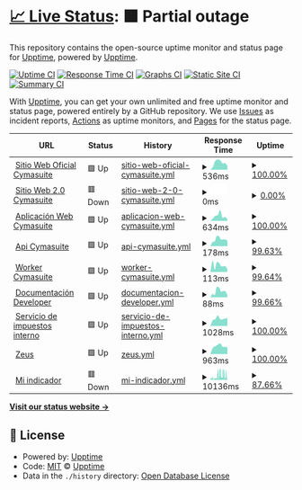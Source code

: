# [📈 Live Status](https://cymasuite.github.io): <!--live status--> **🟧 Partial outage**

This repository contains the open-source uptime monitor and status page for [Upptime](https://upptime.js.org), powered by [Upptime](https://github.com/upptime/upptime).

[![Uptime CI](https://github.com/CymaSuite/upptime/workflows/Uptime%20CI/badge.svg)](https://github.com/CymaSuite/upptime/actions?query=workflow%3A%22Uptime+CI%22)
[![Response Time CI](https://github.com/CymaSuite/upptime/workflows/Response%20Time%20CI/badge.svg)](https://github.com/CymaSuite/upptime/actions?query=workflow%3A%22Response+Time+CI%22)
[![Graphs CI](https://github.com/CymaSuite/upptime/workflows/Graphs%20CI/badge.svg)](https://github.com/CymaSuite/upptime/actions?query=workflow%3A%22Graphs+CI%22)
[![Static Site CI](https://github.com/CymaSuite/upptime/workflows/Static%20Site%20CI/badge.svg)](https://github.com/CymaSuite/upptime/actions?query=workflow%3A%22Static+Site+CI%22)
[![Summary CI](https://github.com/CymaSuite/upptime/workflows/Summary%20CI/badge.svg)](https://github.com/CymaSuite/upptime/actions?query=workflow%3A%22Summary+CI%22)

With [Upptime](https://upptime.js.org), you can get your own unlimited and free uptime monitor and status page, powered entirely by a GitHub repository. We use [Issues](https://github.com/upptime/upptime/issues) as incident reports, [Actions](https://github.com/CymaSuite/upptime/actions) as uptime monitors, and [Pages](https://cymasuite.github.io) for the status page.

<!--start: status pages-->
<!-- This summary is generated by Upptime (https://github.com/upptime/upptime) -->
<!-- Do not edit this manually, your changes will be overwritten -->
<!-- prettier-ignore -->
| URL | Status | History | Response Time | Uptime |
| --- | ------ | ------- | ------------- | ------ |
| <img alt="" src="https://favicons.githubusercontent.com/www.cymasuite.com" height="13"> [Sitio Web Oficial Cymasuite](https://www.cymasuite.com) | 🟩 Up | [sitio-web-oficial-cymasuite.yml](https://github.com/CymaSuite/upptime/commits/HEAD/history/sitio-web-oficial-cymasuite.yml) | <details><summary><img alt="Response time graph" src="./graphs/sitio-web-oficial-cymasuite/response-time-week.png" height="20"> 536ms</summary><br><a href="https://CymaSuite.github.io/upptime/history/sitio-web-oficial-cymasuite"><img alt="Response time 580" src="https://img.shields.io/endpoint?url=https%3A%2F%2Fraw.githubusercontent.com%2FCymaSuite%2Fupptime%2FHEAD%2Fapi%2Fsitio-web-oficial-cymasuite%2Fresponse-time.json"></a><br><a href="https://CymaSuite.github.io/upptime/history/sitio-web-oficial-cymasuite"><img alt="24-hour response time 290" src="https://img.shields.io/endpoint?url=https%3A%2F%2Fraw.githubusercontent.com%2FCymaSuite%2Fupptime%2FHEAD%2Fapi%2Fsitio-web-oficial-cymasuite%2Fresponse-time-day.json"></a><br><a href="https://CymaSuite.github.io/upptime/history/sitio-web-oficial-cymasuite"><img alt="7-day response time 536" src="https://img.shields.io/endpoint?url=https%3A%2F%2Fraw.githubusercontent.com%2FCymaSuite%2Fupptime%2FHEAD%2Fapi%2Fsitio-web-oficial-cymasuite%2Fresponse-time-week.json"></a><br><a href="https://CymaSuite.github.io/upptime/history/sitio-web-oficial-cymasuite"><img alt="30-day response time 498" src="https://img.shields.io/endpoint?url=https%3A%2F%2Fraw.githubusercontent.com%2FCymaSuite%2Fupptime%2FHEAD%2Fapi%2Fsitio-web-oficial-cymasuite%2Fresponse-time-month.json"></a><br><a href="https://CymaSuite.github.io/upptime/history/sitio-web-oficial-cymasuite"><img alt="1-year response time 580" src="https://img.shields.io/endpoint?url=https%3A%2F%2Fraw.githubusercontent.com%2FCymaSuite%2Fupptime%2FHEAD%2Fapi%2Fsitio-web-oficial-cymasuite%2Fresponse-time-year.json"></a></details> | <details><summary><a href="https://CymaSuite.github.io/upptime/history/sitio-web-oficial-cymasuite">100.00%</a></summary><a href="https://CymaSuite.github.io/upptime/history/sitio-web-oficial-cymasuite"><img alt="All-time uptime 99.92%" src="https://img.shields.io/endpoint?url=https%3A%2F%2Fraw.githubusercontent.com%2FCymaSuite%2Fupptime%2FHEAD%2Fapi%2Fsitio-web-oficial-cymasuite%2Fuptime.json"></a><br><a href="https://CymaSuite.github.io/upptime/history/sitio-web-oficial-cymasuite"><img alt="24-hour uptime 100.00%" src="https://img.shields.io/endpoint?url=https%3A%2F%2Fraw.githubusercontent.com%2FCymaSuite%2Fupptime%2FHEAD%2Fapi%2Fsitio-web-oficial-cymasuite%2Fuptime-day.json"></a><br><a href="https://CymaSuite.github.io/upptime/history/sitio-web-oficial-cymasuite"><img alt="7-day uptime 100.00%" src="https://img.shields.io/endpoint?url=https%3A%2F%2Fraw.githubusercontent.com%2FCymaSuite%2Fupptime%2FHEAD%2Fapi%2Fsitio-web-oficial-cymasuite%2Fuptime-week.json"></a><br><a href="https://CymaSuite.github.io/upptime/history/sitio-web-oficial-cymasuite"><img alt="30-day uptime 100.00%" src="https://img.shields.io/endpoint?url=https%3A%2F%2Fraw.githubusercontent.com%2FCymaSuite%2Fupptime%2FHEAD%2Fapi%2Fsitio-web-oficial-cymasuite%2Fuptime-month.json"></a><br><a href="https://CymaSuite.github.io/upptime/history/sitio-web-oficial-cymasuite"><img alt="1-year uptime 99.92%" src="https://img.shields.io/endpoint?url=https%3A%2F%2Fraw.githubusercontent.com%2FCymaSuite%2Fupptime%2FHEAD%2Fapi%2Fsitio-web-oficial-cymasuite%2Fuptime-year.json"></a></details>
| <img alt="" src="https://favicons.githubusercontent.com/web.cymasuite.com" height="13"> [Sitio Web 2.0 Cymasuite](https://web.cymasuite.com) | 🟥 Down | [sitio-web-2-0-cymasuite.yml](https://github.com/CymaSuite/upptime/commits/HEAD/history/sitio-web-2-0-cymasuite.yml) | <details><summary><img alt="Response time graph" src="./graphs/sitio-web-2-0-cymasuite/response-time-week.png" height="20"> 0ms</summary><br><a href="https://CymaSuite.github.io/upptime/history/sitio-web-2-0-cymasuite"><img alt="Response time 812" src="https://img.shields.io/endpoint?url=https%3A%2F%2Fraw.githubusercontent.com%2FCymaSuite%2Fupptime%2FHEAD%2Fapi%2Fsitio-web-2-0-cymasuite%2Fresponse-time.json"></a><br><a href="https://CymaSuite.github.io/upptime/history/sitio-web-2-0-cymasuite"><img alt="24-hour response time 0" src="https://img.shields.io/endpoint?url=https%3A%2F%2Fraw.githubusercontent.com%2FCymaSuite%2Fupptime%2FHEAD%2Fapi%2Fsitio-web-2-0-cymasuite%2Fresponse-time-day.json"></a><br><a href="https://CymaSuite.github.io/upptime/history/sitio-web-2-0-cymasuite"><img alt="7-day response time 0" src="https://img.shields.io/endpoint?url=https%3A%2F%2Fraw.githubusercontent.com%2FCymaSuite%2Fupptime%2FHEAD%2Fapi%2Fsitio-web-2-0-cymasuite%2Fresponse-time-week.json"></a><br><a href="https://CymaSuite.github.io/upptime/history/sitio-web-2-0-cymasuite"><img alt="30-day response time 0" src="https://img.shields.io/endpoint?url=https%3A%2F%2Fraw.githubusercontent.com%2FCymaSuite%2Fupptime%2FHEAD%2Fapi%2Fsitio-web-2-0-cymasuite%2Fresponse-time-month.json"></a><br><a href="https://CymaSuite.github.io/upptime/history/sitio-web-2-0-cymasuite"><img alt="1-year response time 812" src="https://img.shields.io/endpoint?url=https%3A%2F%2Fraw.githubusercontent.com%2FCymaSuite%2Fupptime%2FHEAD%2Fapi%2Fsitio-web-2-0-cymasuite%2Fresponse-time-year.json"></a></details> | <details><summary><a href="https://CymaSuite.github.io/upptime/history/sitio-web-2-0-cymasuite">0.00%</a></summary><a href="https://CymaSuite.github.io/upptime/history/sitio-web-2-0-cymasuite"><img alt="All-time uptime 3.71%" src="https://img.shields.io/endpoint?url=https%3A%2F%2Fraw.githubusercontent.com%2FCymaSuite%2Fupptime%2FHEAD%2Fapi%2Fsitio-web-2-0-cymasuite%2Fuptime.json"></a><br><a href="https://CymaSuite.github.io/upptime/history/sitio-web-2-0-cymasuite"><img alt="24-hour uptime 0.00%" src="https://img.shields.io/endpoint?url=https%3A%2F%2Fraw.githubusercontent.com%2FCymaSuite%2Fupptime%2FHEAD%2Fapi%2Fsitio-web-2-0-cymasuite%2Fuptime-day.json"></a><br><a href="https://CymaSuite.github.io/upptime/history/sitio-web-2-0-cymasuite"><img alt="7-day uptime 0.00%" src="https://img.shields.io/endpoint?url=https%3A%2F%2Fraw.githubusercontent.com%2FCymaSuite%2Fupptime%2FHEAD%2Fapi%2Fsitio-web-2-0-cymasuite%2Fuptime-week.json"></a><br><a href="https://CymaSuite.github.io/upptime/history/sitio-web-2-0-cymasuite"><img alt="30-day uptime 0.00%" src="https://img.shields.io/endpoint?url=https%3A%2F%2Fraw.githubusercontent.com%2FCymaSuite%2Fupptime%2FHEAD%2Fapi%2Fsitio-web-2-0-cymasuite%2Fuptime-month.json"></a><br><a href="https://CymaSuite.github.io/upptime/history/sitio-web-2-0-cymasuite"><img alt="1-year uptime 3.71%" src="https://img.shields.io/endpoint?url=https%3A%2F%2Fraw.githubusercontent.com%2FCymaSuite%2Fupptime%2FHEAD%2Fapi%2Fsitio-web-2-0-cymasuite%2Fuptime-year.json"></a></details>
| <img alt="" src="https://favicons.githubusercontent.com/app.cymasuite.com" height="13"> [Aplicación Web Cymasuite](https://app.cymasuite.com) | 🟩 Up | [aplicacion-web-cymasuite.yml](https://github.com/CymaSuite/upptime/commits/HEAD/history/aplicacion-web-cymasuite.yml) | <details><summary><img alt="Response time graph" src="./graphs/aplicacion-web-cymasuite/response-time-week.png" height="20"> 634ms</summary><br><a href="https://CymaSuite.github.io/upptime/history/aplicacion-web-cymasuite"><img alt="Response time 513" src="https://img.shields.io/endpoint?url=https%3A%2F%2Fraw.githubusercontent.com%2FCymaSuite%2Fupptime%2FHEAD%2Fapi%2Faplicacion-web-cymasuite%2Fresponse-time.json"></a><br><a href="https://CymaSuite.github.io/upptime/history/aplicacion-web-cymasuite"><img alt="24-hour response time 200" src="https://img.shields.io/endpoint?url=https%3A%2F%2Fraw.githubusercontent.com%2FCymaSuite%2Fupptime%2FHEAD%2Fapi%2Faplicacion-web-cymasuite%2Fresponse-time-day.json"></a><br><a href="https://CymaSuite.github.io/upptime/history/aplicacion-web-cymasuite"><img alt="7-day response time 634" src="https://img.shields.io/endpoint?url=https%3A%2F%2Fraw.githubusercontent.com%2FCymaSuite%2Fupptime%2FHEAD%2Fapi%2Faplicacion-web-cymasuite%2Fresponse-time-week.json"></a><br><a href="https://CymaSuite.github.io/upptime/history/aplicacion-web-cymasuite"><img alt="30-day response time 533" src="https://img.shields.io/endpoint?url=https%3A%2F%2Fraw.githubusercontent.com%2FCymaSuite%2Fupptime%2FHEAD%2Fapi%2Faplicacion-web-cymasuite%2Fresponse-time-month.json"></a><br><a href="https://CymaSuite.github.io/upptime/history/aplicacion-web-cymasuite"><img alt="1-year response time 513" src="https://img.shields.io/endpoint?url=https%3A%2F%2Fraw.githubusercontent.com%2FCymaSuite%2Fupptime%2FHEAD%2Fapi%2Faplicacion-web-cymasuite%2Fresponse-time-year.json"></a></details> | <details><summary><a href="https://CymaSuite.github.io/upptime/history/aplicacion-web-cymasuite">100.00%</a></summary><a href="https://CymaSuite.github.io/upptime/history/aplicacion-web-cymasuite"><img alt="All-time uptime 99.97%" src="https://img.shields.io/endpoint?url=https%3A%2F%2Fraw.githubusercontent.com%2FCymaSuite%2Fupptime%2FHEAD%2Fapi%2Faplicacion-web-cymasuite%2Fuptime.json"></a><br><a href="https://CymaSuite.github.io/upptime/history/aplicacion-web-cymasuite"><img alt="24-hour uptime 100.00%" src="https://img.shields.io/endpoint?url=https%3A%2F%2Fraw.githubusercontent.com%2FCymaSuite%2Fupptime%2FHEAD%2Fapi%2Faplicacion-web-cymasuite%2Fuptime-day.json"></a><br><a href="https://CymaSuite.github.io/upptime/history/aplicacion-web-cymasuite"><img alt="7-day uptime 100.00%" src="https://img.shields.io/endpoint?url=https%3A%2F%2Fraw.githubusercontent.com%2FCymaSuite%2Fupptime%2FHEAD%2Fapi%2Faplicacion-web-cymasuite%2Fuptime-week.json"></a><br><a href="https://CymaSuite.github.io/upptime/history/aplicacion-web-cymasuite"><img alt="30-day uptime 100.00%" src="https://img.shields.io/endpoint?url=https%3A%2F%2Fraw.githubusercontent.com%2FCymaSuite%2Fupptime%2FHEAD%2Fapi%2Faplicacion-web-cymasuite%2Fuptime-month.json"></a><br><a href="https://CymaSuite.github.io/upptime/history/aplicacion-web-cymasuite"><img alt="1-year uptime 99.97%" src="https://img.shields.io/endpoint?url=https%3A%2F%2Fraw.githubusercontent.com%2FCymaSuite%2Fupptime%2FHEAD%2Fapi%2Faplicacion-web-cymasuite%2Fuptime-year.json"></a></details>
| <img alt="" src="https://favicons.githubusercontent.com/api.cymasuite.com" height="13"> [Api Cymasuite](https://api.cymasuite.com/api/v1/healthcheck) | 🟩 Up | [api-cymasuite.yml](https://github.com/CymaSuite/upptime/commits/HEAD/history/api-cymasuite.yml) | <details><summary><img alt="Response time graph" src="./graphs/api-cymasuite/response-time-week.png" height="20"> 178ms</summary><br><a href="https://CymaSuite.github.io/upptime/history/api-cymasuite"><img alt="Response time 307" src="https://img.shields.io/endpoint?url=https%3A%2F%2Fraw.githubusercontent.com%2FCymaSuite%2Fupptime%2FHEAD%2Fapi%2Fapi-cymasuite%2Fresponse-time.json"></a><br><a href="https://CymaSuite.github.io/upptime/history/api-cymasuite"><img alt="24-hour response time 146" src="https://img.shields.io/endpoint?url=https%3A%2F%2Fraw.githubusercontent.com%2FCymaSuite%2Fupptime%2FHEAD%2Fapi%2Fapi-cymasuite%2Fresponse-time-day.json"></a><br><a href="https://CymaSuite.github.io/upptime/history/api-cymasuite"><img alt="7-day response time 178" src="https://img.shields.io/endpoint?url=https%3A%2F%2Fraw.githubusercontent.com%2FCymaSuite%2Fupptime%2FHEAD%2Fapi%2Fapi-cymasuite%2Fresponse-time-week.json"></a><br><a href="https://CymaSuite.github.io/upptime/history/api-cymasuite"><img alt="30-day response time 176" src="https://img.shields.io/endpoint?url=https%3A%2F%2Fraw.githubusercontent.com%2FCymaSuite%2Fupptime%2FHEAD%2Fapi%2Fapi-cymasuite%2Fresponse-time-month.json"></a><br><a href="https://CymaSuite.github.io/upptime/history/api-cymasuite"><img alt="1-year response time 307" src="https://img.shields.io/endpoint?url=https%3A%2F%2Fraw.githubusercontent.com%2FCymaSuite%2Fupptime%2FHEAD%2Fapi%2Fapi-cymasuite%2Fresponse-time-year.json"></a></details> | <details><summary><a href="https://CymaSuite.github.io/upptime/history/api-cymasuite">99.63%</a></summary><a href="https://CymaSuite.github.io/upptime/history/api-cymasuite"><img alt="All-time uptime 99.88%" src="https://img.shields.io/endpoint?url=https%3A%2F%2Fraw.githubusercontent.com%2FCymaSuite%2Fupptime%2FHEAD%2Fapi%2Fapi-cymasuite%2Fuptime.json"></a><br><a href="https://CymaSuite.github.io/upptime/history/api-cymasuite"><img alt="24-hour uptime 100.00%" src="https://img.shields.io/endpoint?url=https%3A%2F%2Fraw.githubusercontent.com%2FCymaSuite%2Fupptime%2FHEAD%2Fapi%2Fapi-cymasuite%2Fuptime-day.json"></a><br><a href="https://CymaSuite.github.io/upptime/history/api-cymasuite"><img alt="7-day uptime 99.63%" src="https://img.shields.io/endpoint?url=https%3A%2F%2Fraw.githubusercontent.com%2FCymaSuite%2Fupptime%2FHEAD%2Fapi%2Fapi-cymasuite%2Fuptime-week.json"></a><br><a href="https://CymaSuite.github.io/upptime/history/api-cymasuite"><img alt="30-day uptime 99.91%" src="https://img.shields.io/endpoint?url=https%3A%2F%2Fraw.githubusercontent.com%2FCymaSuite%2Fupptime%2FHEAD%2Fapi%2Fapi-cymasuite%2Fuptime-month.json"></a><br><a href="https://CymaSuite.github.io/upptime/history/api-cymasuite"><img alt="1-year uptime 99.88%" src="https://img.shields.io/endpoint?url=https%3A%2F%2Fraw.githubusercontent.com%2FCymaSuite%2Fupptime%2FHEAD%2Fapi%2Fapi-cymasuite%2Fuptime-year.json"></a></details>
| <img alt="" src="https://favicons.githubusercontent.com/api.cymasuite.com" height="13"> [Worker Cymasuite](https://api.cymasuite.com/sidekiq) | 🟩 Up | [worker-cymasuite.yml](https://github.com/CymaSuite/upptime/commits/HEAD/history/worker-cymasuite.yml) | <details><summary><img alt="Response time graph" src="./graphs/worker-cymasuite/response-time-week.png" height="20"> 113ms</summary><br><a href="https://CymaSuite.github.io/upptime/history/worker-cymasuite"><img alt="Response time 105" src="https://img.shields.io/endpoint?url=https%3A%2F%2Fraw.githubusercontent.com%2FCymaSuite%2Fupptime%2FHEAD%2Fapi%2Fworker-cymasuite%2Fresponse-time.json"></a><br><a href="https://CymaSuite.github.io/upptime/history/worker-cymasuite"><img alt="24-hour response time 40" src="https://img.shields.io/endpoint?url=https%3A%2F%2Fraw.githubusercontent.com%2FCymaSuite%2Fupptime%2FHEAD%2Fapi%2Fworker-cymasuite%2Fresponse-time-day.json"></a><br><a href="https://CymaSuite.github.io/upptime/history/worker-cymasuite"><img alt="7-day response time 113" src="https://img.shields.io/endpoint?url=https%3A%2F%2Fraw.githubusercontent.com%2FCymaSuite%2Fupptime%2FHEAD%2Fapi%2Fworker-cymasuite%2Fresponse-time-week.json"></a><br><a href="https://CymaSuite.github.io/upptime/history/worker-cymasuite"><img alt="30-day response time 100" src="https://img.shields.io/endpoint?url=https%3A%2F%2Fraw.githubusercontent.com%2FCymaSuite%2Fupptime%2FHEAD%2Fapi%2Fworker-cymasuite%2Fresponse-time-month.json"></a><br><a href="https://CymaSuite.github.io/upptime/history/worker-cymasuite"><img alt="1-year response time 105" src="https://img.shields.io/endpoint?url=https%3A%2F%2Fraw.githubusercontent.com%2FCymaSuite%2Fupptime%2FHEAD%2Fapi%2Fworker-cymasuite%2Fresponse-time-year.json"></a></details> | <details><summary><a href="https://CymaSuite.github.io/upptime/history/worker-cymasuite">99.64%</a></summary><a href="https://CymaSuite.github.io/upptime/history/worker-cymasuite"><img alt="All-time uptime 99.91%" src="https://img.shields.io/endpoint?url=https%3A%2F%2Fraw.githubusercontent.com%2FCymaSuite%2Fupptime%2FHEAD%2Fapi%2Fworker-cymasuite%2Fuptime.json"></a><br><a href="https://CymaSuite.github.io/upptime/history/worker-cymasuite"><img alt="24-hour uptime 100.00%" src="https://img.shields.io/endpoint?url=https%3A%2F%2Fraw.githubusercontent.com%2FCymaSuite%2Fupptime%2FHEAD%2Fapi%2Fworker-cymasuite%2Fuptime-day.json"></a><br><a href="https://CymaSuite.github.io/upptime/history/worker-cymasuite"><img alt="7-day uptime 99.64%" src="https://img.shields.io/endpoint?url=https%3A%2F%2Fraw.githubusercontent.com%2FCymaSuite%2Fupptime%2FHEAD%2Fapi%2Fworker-cymasuite%2Fuptime-week.json"></a><br><a href="https://CymaSuite.github.io/upptime/history/worker-cymasuite"><img alt="30-day uptime 99.92%" src="https://img.shields.io/endpoint?url=https%3A%2F%2Fraw.githubusercontent.com%2FCymaSuite%2Fupptime%2FHEAD%2Fapi%2Fworker-cymasuite%2Fuptime-month.json"></a><br><a href="https://CymaSuite.github.io/upptime/history/worker-cymasuite"><img alt="1-year uptime 99.91%" src="https://img.shields.io/endpoint?url=https%3A%2F%2Fraw.githubusercontent.com%2FCymaSuite%2Fupptime%2FHEAD%2Fapi%2Fworker-cymasuite%2Fuptime-year.json"></a></details>
| <img alt="" src="https://favicons.githubusercontent.com/api.cymasuite.com" height="13"> [Documentación Developer](https://api.cymasuite.com/api-docs/index.html) | 🟩 Up | [documentacion-developer.yml](https://github.com/CymaSuite/upptime/commits/HEAD/history/documentacion-developer.yml) | <details><summary><img alt="Response time graph" src="./graphs/documentacion-developer/response-time-week.png" height="20"> 88ms</summary><br><a href="https://CymaSuite.github.io/upptime/history/documentacion-developer"><img alt="Response time 92" src="https://img.shields.io/endpoint?url=https%3A%2F%2Fraw.githubusercontent.com%2FCymaSuite%2Fupptime%2FHEAD%2Fapi%2Fdocumentacion-developer%2Fresponse-time.json"></a><br><a href="https://CymaSuite.github.io/upptime/history/documentacion-developer"><img alt="24-hour response time 30" src="https://img.shields.io/endpoint?url=https%3A%2F%2Fraw.githubusercontent.com%2FCymaSuite%2Fupptime%2FHEAD%2Fapi%2Fdocumentacion-developer%2Fresponse-time-day.json"></a><br><a href="https://CymaSuite.github.io/upptime/history/documentacion-developer"><img alt="7-day response time 88" src="https://img.shields.io/endpoint?url=https%3A%2F%2Fraw.githubusercontent.com%2FCymaSuite%2Fupptime%2FHEAD%2Fapi%2Fdocumentacion-developer%2Fresponse-time-week.json"></a><br><a href="https://CymaSuite.github.io/upptime/history/documentacion-developer"><img alt="30-day response time 87" src="https://img.shields.io/endpoint?url=https%3A%2F%2Fraw.githubusercontent.com%2FCymaSuite%2Fupptime%2FHEAD%2Fapi%2Fdocumentacion-developer%2Fresponse-time-month.json"></a><br><a href="https://CymaSuite.github.io/upptime/history/documentacion-developer"><img alt="1-year response time 92" src="https://img.shields.io/endpoint?url=https%3A%2F%2Fraw.githubusercontent.com%2FCymaSuite%2Fupptime%2FHEAD%2Fapi%2Fdocumentacion-developer%2Fresponse-time-year.json"></a></details> | <details><summary><a href="https://CymaSuite.github.io/upptime/history/documentacion-developer">99.66%</a></summary><a href="https://CymaSuite.github.io/upptime/history/documentacion-developer"><img alt="All-time uptime 99.93%" src="https://img.shields.io/endpoint?url=https%3A%2F%2Fraw.githubusercontent.com%2FCymaSuite%2Fupptime%2FHEAD%2Fapi%2Fdocumentacion-developer%2Fuptime.json"></a><br><a href="https://CymaSuite.github.io/upptime/history/documentacion-developer"><img alt="24-hour uptime 100.00%" src="https://img.shields.io/endpoint?url=https%3A%2F%2Fraw.githubusercontent.com%2FCymaSuite%2Fupptime%2FHEAD%2Fapi%2Fdocumentacion-developer%2Fuptime-day.json"></a><br><a href="https://CymaSuite.github.io/upptime/history/documentacion-developer"><img alt="7-day uptime 99.66%" src="https://img.shields.io/endpoint?url=https%3A%2F%2Fraw.githubusercontent.com%2FCymaSuite%2Fupptime%2FHEAD%2Fapi%2Fdocumentacion-developer%2Fuptime-week.json"></a><br><a href="https://CymaSuite.github.io/upptime/history/documentacion-developer"><img alt="30-day uptime 99.92%" src="https://img.shields.io/endpoint?url=https%3A%2F%2Fraw.githubusercontent.com%2FCymaSuite%2Fupptime%2FHEAD%2Fapi%2Fdocumentacion-developer%2Fuptime-month.json"></a><br><a href="https://CymaSuite.github.io/upptime/history/documentacion-developer"><img alt="1-year uptime 99.93%" src="https://img.shields.io/endpoint?url=https%3A%2F%2Fraw.githubusercontent.com%2FCymaSuite%2Fupptime%2FHEAD%2Fapi%2Fdocumentacion-developer%2Fuptime-year.json"></a></details>
| <img alt="" src="https://favicons.githubusercontent.com/homer.sii.cl" height="13"> [Servicio de impuestos interno](https://homer.sii.cl) | 🟩 Up | [servicio-de-impuestos-interno.yml](https://github.com/CymaSuite/upptime/commits/HEAD/history/servicio-de-impuestos-interno.yml) | <details><summary><img alt="Response time graph" src="./graphs/servicio-de-impuestos-interno/response-time-week.png" height="20"> 1028ms</summary><br><a href="https://CymaSuite.github.io/upptime/history/servicio-de-impuestos-interno"><img alt="Response time 720" src="https://img.shields.io/endpoint?url=https%3A%2F%2Fraw.githubusercontent.com%2FCymaSuite%2Fupptime%2FHEAD%2Fapi%2Fservicio-de-impuestos-interno%2Fresponse-time.json"></a><br><a href="https://CymaSuite.github.io/upptime/history/servicio-de-impuestos-interno"><img alt="24-hour response time 1055" src="https://img.shields.io/endpoint?url=https%3A%2F%2Fraw.githubusercontent.com%2FCymaSuite%2Fupptime%2FHEAD%2Fapi%2Fservicio-de-impuestos-interno%2Fresponse-time-day.json"></a><br><a href="https://CymaSuite.github.io/upptime/history/servicio-de-impuestos-interno"><img alt="7-day response time 1028" src="https://img.shields.io/endpoint?url=https%3A%2F%2Fraw.githubusercontent.com%2FCymaSuite%2Fupptime%2FHEAD%2Fapi%2Fservicio-de-impuestos-interno%2Fresponse-time-week.json"></a><br><a href="https://CymaSuite.github.io/upptime/history/servicio-de-impuestos-interno"><img alt="30-day response time 992" src="https://img.shields.io/endpoint?url=https%3A%2F%2Fraw.githubusercontent.com%2FCymaSuite%2Fupptime%2FHEAD%2Fapi%2Fservicio-de-impuestos-interno%2Fresponse-time-month.json"></a><br><a href="https://CymaSuite.github.io/upptime/history/servicio-de-impuestos-interno"><img alt="1-year response time 720" src="https://img.shields.io/endpoint?url=https%3A%2F%2Fraw.githubusercontent.com%2FCymaSuite%2Fupptime%2FHEAD%2Fapi%2Fservicio-de-impuestos-interno%2Fresponse-time-year.json"></a></details> | <details><summary><a href="https://CymaSuite.github.io/upptime/history/servicio-de-impuestos-interno">100.00%</a></summary><a href="https://CymaSuite.github.io/upptime/history/servicio-de-impuestos-interno"><img alt="All-time uptime 98.82%" src="https://img.shields.io/endpoint?url=https%3A%2F%2Fraw.githubusercontent.com%2FCymaSuite%2Fupptime%2FHEAD%2Fapi%2Fservicio-de-impuestos-interno%2Fuptime.json"></a><br><a href="https://CymaSuite.github.io/upptime/history/servicio-de-impuestos-interno"><img alt="24-hour uptime 100.00%" src="https://img.shields.io/endpoint?url=https%3A%2F%2Fraw.githubusercontent.com%2FCymaSuite%2Fupptime%2FHEAD%2Fapi%2Fservicio-de-impuestos-interno%2Fuptime-day.json"></a><br><a href="https://CymaSuite.github.io/upptime/history/servicio-de-impuestos-interno"><img alt="7-day uptime 100.00%" src="https://img.shields.io/endpoint?url=https%3A%2F%2Fraw.githubusercontent.com%2FCymaSuite%2Fupptime%2FHEAD%2Fapi%2Fservicio-de-impuestos-interno%2Fuptime-week.json"></a><br><a href="https://CymaSuite.github.io/upptime/history/servicio-de-impuestos-interno"><img alt="30-day uptime 100.00%" src="https://img.shields.io/endpoint?url=https%3A%2F%2Fraw.githubusercontent.com%2FCymaSuite%2Fupptime%2FHEAD%2Fapi%2Fservicio-de-impuestos-interno%2Fuptime-month.json"></a><br><a href="https://CymaSuite.github.io/upptime/history/servicio-de-impuestos-interno"><img alt="1-year uptime 98.82%" src="https://img.shields.io/endpoint?url=https%3A%2F%2Fraw.githubusercontent.com%2FCymaSuite%2Fupptime%2FHEAD%2Fapi%2Fservicio-de-impuestos-interno%2Fuptime-year.json"></a></details>
| <img alt="" src="https://favicons.githubusercontent.com/zeusr.sii.cl" height="13"> [Zeus](https://zeusr.sii.cl) | 🟩 Up | [zeus.yml](https://github.com/CymaSuite/upptime/commits/HEAD/history/zeus.yml) | <details><summary><img alt="Response time graph" src="./graphs/zeus/response-time-week.png" height="20"> 963ms</summary><br><a href="https://CymaSuite.github.io/upptime/history/zeus"><img alt="Response time 906" src="https://img.shields.io/endpoint?url=https%3A%2F%2Fraw.githubusercontent.com%2FCymaSuite%2Fupptime%2FHEAD%2Fapi%2Fzeus%2Fresponse-time.json"></a><br><a href="https://CymaSuite.github.io/upptime/history/zeus"><img alt="24-hour response time 797" src="https://img.shields.io/endpoint?url=https%3A%2F%2Fraw.githubusercontent.com%2FCymaSuite%2Fupptime%2FHEAD%2Fapi%2Fzeus%2Fresponse-time-day.json"></a><br><a href="https://CymaSuite.github.io/upptime/history/zeus"><img alt="7-day response time 963" src="https://img.shields.io/endpoint?url=https%3A%2F%2Fraw.githubusercontent.com%2FCymaSuite%2Fupptime%2FHEAD%2Fapi%2Fzeus%2Fresponse-time-week.json"></a><br><a href="https://CymaSuite.github.io/upptime/history/zeus"><img alt="30-day response time 960" src="https://img.shields.io/endpoint?url=https%3A%2F%2Fraw.githubusercontent.com%2FCymaSuite%2Fupptime%2FHEAD%2Fapi%2Fzeus%2Fresponse-time-month.json"></a><br><a href="https://CymaSuite.github.io/upptime/history/zeus"><img alt="1-year response time 906" src="https://img.shields.io/endpoint?url=https%3A%2F%2Fraw.githubusercontent.com%2FCymaSuite%2Fupptime%2FHEAD%2Fapi%2Fzeus%2Fresponse-time-year.json"></a></details> | <details><summary><a href="https://CymaSuite.github.io/upptime/history/zeus">100.00%</a></summary><a href="https://CymaSuite.github.io/upptime/history/zeus"><img alt="All-time uptime 99.95%" src="https://img.shields.io/endpoint?url=https%3A%2F%2Fraw.githubusercontent.com%2FCymaSuite%2Fupptime%2FHEAD%2Fapi%2Fzeus%2Fuptime.json"></a><br><a href="https://CymaSuite.github.io/upptime/history/zeus"><img alt="24-hour uptime 100.00%" src="https://img.shields.io/endpoint?url=https%3A%2F%2Fraw.githubusercontent.com%2FCymaSuite%2Fupptime%2FHEAD%2Fapi%2Fzeus%2Fuptime-day.json"></a><br><a href="https://CymaSuite.github.io/upptime/history/zeus"><img alt="7-day uptime 100.00%" src="https://img.shields.io/endpoint?url=https%3A%2F%2Fraw.githubusercontent.com%2FCymaSuite%2Fupptime%2FHEAD%2Fapi%2Fzeus%2Fuptime-week.json"></a><br><a href="https://CymaSuite.github.io/upptime/history/zeus"><img alt="30-day uptime 100.00%" src="https://img.shields.io/endpoint?url=https%3A%2F%2Fraw.githubusercontent.com%2FCymaSuite%2Fupptime%2FHEAD%2Fapi%2Fzeus%2Fuptime-month.json"></a><br><a href="https://CymaSuite.github.io/upptime/history/zeus"><img alt="1-year uptime 99.95%" src="https://img.shields.io/endpoint?url=https%3A%2F%2Fraw.githubusercontent.com%2FCymaSuite%2Fupptime%2FHEAD%2Fapi%2Fzeus%2Fuptime-year.json"></a></details>
| <img alt="" src="https://favicons.githubusercontent.com/mindicador.cl" height="13"> [Mi indicador](https://mindicador.cl) | 🟥 Down | [mi-indicador.yml](https://github.com/CymaSuite/upptime/commits/HEAD/history/mi-indicador.yml) | <details><summary><img alt="Response time graph" src="./graphs/mi-indicador/response-time-week.png" height="20"> 10136ms</summary><br><a href="https://CymaSuite.github.io/upptime/history/mi-indicador"><img alt="Response time 5158" src="https://img.shields.io/endpoint?url=https%3A%2F%2Fraw.githubusercontent.com%2FCymaSuite%2Fupptime%2FHEAD%2Fapi%2Fmi-indicador%2Fresponse-time.json"></a><br><a href="https://CymaSuite.github.io/upptime/history/mi-indicador"><img alt="24-hour response time 9849" src="https://img.shields.io/endpoint?url=https%3A%2F%2Fraw.githubusercontent.com%2FCymaSuite%2Fupptime%2FHEAD%2Fapi%2Fmi-indicador%2Fresponse-time-day.json"></a><br><a href="https://CymaSuite.github.io/upptime/history/mi-indicador"><img alt="7-day response time 10136" src="https://img.shields.io/endpoint?url=https%3A%2F%2Fraw.githubusercontent.com%2FCymaSuite%2Fupptime%2FHEAD%2Fapi%2Fmi-indicador%2Fresponse-time-week.json"></a><br><a href="https://CymaSuite.github.io/upptime/history/mi-indicador"><img alt="30-day response time 6006" src="https://img.shields.io/endpoint?url=https%3A%2F%2Fraw.githubusercontent.com%2FCymaSuite%2Fupptime%2FHEAD%2Fapi%2Fmi-indicador%2Fresponse-time-month.json"></a><br><a href="https://CymaSuite.github.io/upptime/history/mi-indicador"><img alt="1-year response time 5158" src="https://img.shields.io/endpoint?url=https%3A%2F%2Fraw.githubusercontent.com%2FCymaSuite%2Fupptime%2FHEAD%2Fapi%2Fmi-indicador%2Fresponse-time-year.json"></a></details> | <details><summary><a href="https://CymaSuite.github.io/upptime/history/mi-indicador">87.66%</a></summary><a href="https://CymaSuite.github.io/upptime/history/mi-indicador"><img alt="All-time uptime 97.68%" src="https://img.shields.io/endpoint?url=https%3A%2F%2Fraw.githubusercontent.com%2FCymaSuite%2Fupptime%2FHEAD%2Fapi%2Fmi-indicador%2Fuptime.json"></a><br><a href="https://CymaSuite.github.io/upptime/history/mi-indicador"><img alt="24-hour uptime 44.30%" src="https://img.shields.io/endpoint?url=https%3A%2F%2Fraw.githubusercontent.com%2FCymaSuite%2Fupptime%2FHEAD%2Fapi%2Fmi-indicador%2Fuptime-day.json"></a><br><a href="https://CymaSuite.github.io/upptime/history/mi-indicador"><img alt="7-day uptime 87.66%" src="https://img.shields.io/endpoint?url=https%3A%2F%2Fraw.githubusercontent.com%2FCymaSuite%2Fupptime%2FHEAD%2Fapi%2Fmi-indicador%2Fuptime-week.json"></a><br><a href="https://CymaSuite.github.io/upptime/history/mi-indicador"><img alt="30-day uptime 96.99%" src="https://img.shields.io/endpoint?url=https%3A%2F%2Fraw.githubusercontent.com%2FCymaSuite%2Fupptime%2FHEAD%2Fapi%2Fmi-indicador%2Fuptime-month.json"></a><br><a href="https://CymaSuite.github.io/upptime/history/mi-indicador"><img alt="1-year uptime 97.68%" src="https://img.shields.io/endpoint?url=https%3A%2F%2Fraw.githubusercontent.com%2FCymaSuite%2Fupptime%2FHEAD%2Fapi%2Fmi-indicador%2Fuptime-year.json"></a></details>

<!--end: status pages-->

[**Visit our status website →**](https://cymasuite.github.io)

## 📄 License

- Powered by: [Upptime](https://github.com/upptime/upptime)
- Code: [MIT](./LICENSE) © [Upptime](https://upptime.js.org)
- Data in the `./history` directory: [Open Database License](https://opendatacommons.org/licenses/odbl/1-0/)
